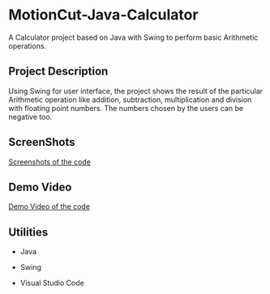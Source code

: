 # MotionCut-Java-Calculator
A Calculator project based on Java with Swing to perform basic Arithmetic operations.
## Project Description
Using Swing for user interface, the project shows the result of the particular Arithmetic operation
like addition, subtraction, multiplication and division with floating point numbers.
The numbers chosen by the users can be negative too.
## ScreenShots
[Screenshots of the code](https://github.com/Udit19-pixel/MotionCut-Java-Calculator/tree/main/Calculator/Screenshots)
## Demo Video
[Demo Video of the code](https://github.com/Udit19-pixel/MotionCut-Java-Calculator/blob/main/Calculator/Calculator.mp4)
## Utilities
- Java
* Swing
+ Visual Studio Code
